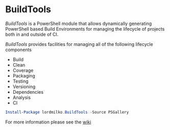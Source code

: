 # BuildTools

*BuildTools* is a PowerShell module that allows dynamically generating PowerShell based Build Environments for managing the lifecycle of projects both in and outside of CI.

*BuildTools* provides facilities for managing all of the following lifecycle components

* Build
* Clean
* Coverage
* Packaging
* Testing
* Versioning
* Dependencies
* Analysis
* CI

```powershell
Install-Package lordmilko.BuildTools -Source PSGallery
```

For more information please see the [wiki](https://github.com/lordmilko/BuildTools/wiki)
